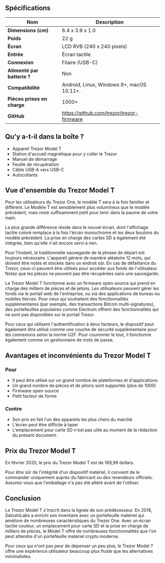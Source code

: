 ## Spécifications

| **Nom** | **Description** |
| --- | --- |
| **Dimensions (cm)** | 6.4 x 3.9 x 1.0 |
| **Poids** | 22 g |
| **Écran** | LCD RVB (240 x 240 pixels) |
| **Entrée** | Écran tactile |
| **Connexion** | Filaire (USB-C) |
| **Alimenté par batterie ?** | Non |
| **Compatibilité** | Android, Linux, Windows 8+, macOS 10.11+. |
| **Pièces prises en charge** | 1000+ |
| **GitHub** | <a href="https://github.com/trezor/trezor-firmware" title="Lien Github de Trezor" target="_blank">https://github.com/trezor/trezor-firmware</a> |

## Qu'y a-t-il dans la boîte ?

- Appareil Trezor Model T
- Station d'accueil magnétique pour y coller le Trezor
- Manuel de démarrage
- Feuille de récupération
- Câble USB-A vers USB-C
- Autocollants

## Vue d'ensemble du Trezor Model T

Pour les utilisateurs du Trezor One, le modèle T sera à la fois familier et différent. Le Modèle T est sensiblement plus volumineux que le modèle précédent, mais reste suffisamment petit pour tenir dans la paume de votre main. 

La plus grande différence réside dans le nouvel écran, dont l'affichage tactile coloré remplace à la fois l'écran monochrome et les deux boutons du modèle précédent. La prise en charge des cartes SD a également été intégrée, bien qu'elle n'ait encore servi à rien. 

Pour l'instant, la traditionnelle sauvegarde de la phrase de départ est toujours nécessaire. L'appareil génère de manière aléatoire 12 mots, qui doivent être notés et stockés dans un endroit sûr. En cas de défaillance du Trezor, ceux-ci peuvent être utilisés pour accéder aux fonds de l'utilisateur. Notez que les pièces ne peuvent pas être récupérées sans une sauvegarde.

Le Trezor Model T fonctionne avec un firmware open-source qui prend en charge des milliers de pièces et de jetons. Les utilisateurs peuvent gérer les fonds via le portail web de l'entreprise, ou via des applications de bureau ou mobiles tierces. Pour ceux qui souhaitent des fonctionnalités supplémentaires (par exemple, des transactions Bitcoin multi-signatures), des portefeuilles populaires comme Electrum offrent des fonctionnalités qui ne sont pas disponibles sur le portail Trezor.

Pour ceux qui utilisent l'authentification à deux facteurs, le dispositif peut également être utilisé comme une couche de sécurité supplémentaire pour les connexions selon la norme U2F. Pour couronner le tout, il fonctionne également comme un gestionnaire de mots de passe.

## Avantages et inconvénients du Trezor Model T

### Pour

- Il peut être utilisé sur un grand nombre de plateformes et d'applications.
- Un grand nombre de pièces et de jetons sont supportés (plus de 1000)
- Firmware open-source
- Petit facteur de forme

### Contre

- Son prix en fait l'un des appareils les plus chers du marché.
- L'écran peut être difficile à taper
- L'emplacement pour carte SD n'est pas utile au moment de la rédaction du présent document.

## Prix du Trezor Model T

En février 2020, le prix du Trezor Model T est de 169,99 dollars.

Pour être sûr de l'intégrité d'un dispositif matériel, il convient de le commander uniquement auprès du fabricant ou des revendeurs officiels. Assurez-vous que l'emballage n'a pas été altéré avant de l'utiliser.

## Conclusion

Le Trezor Model T s'inscrit dans la lignée de son prédécesseur. En 2018, SatoshiLabs a enrichi son inventaire avec un portefeuille matériel qui améliore de nombreuses caractéristiques du Trezor One. Avec un écran tactile couleur, un emplacement pour carte SD et la prise en charge de milliers de pièces, le Model T offre de nombreuses fonctionnalités que l'on peut attendre d'un portefeuille matériel crypto moderne.

Pour ceux qui n'ont pas peur de dépenser un peu plus, le Trezor Model T offre une expérience utilisateur beaucoup plus fluide que les alternatives minimalistes.